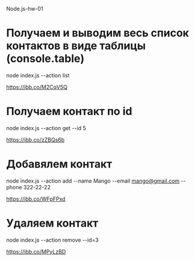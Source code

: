 Node.js-hw-01

# Получаем и выводим весь список контактов в виде таблицы (console.table)

node index.js --action list

https://ibb.co/M2CqV5Q

# Получаем контакт по id

node index.js --action get --id 5

https://ibb.co/zZBQs6b

# Добавялем контакт

node index.js --action add --name Mango --email mango@gmail.com --phone 322-22-22

https://ibb.co/WFpFPxd

# Удаляем контакт

node index.js --action remove --id=3

https://ibb.co/MPyLzBD
